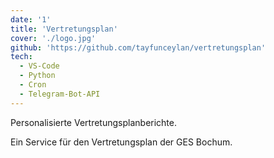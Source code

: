 ```yaml
---
date: '1'
title: 'Vertretungsplan'
cover: './logo.jpg'
github: 'https://github.com/tayfunceylan/vertretungsplan'
tech:
  - VS-Code
  - Python
  - Cron
  - Telegram-Bot-API
---
```


Personalisierte Vertretungsplanberichte.

Ein Service für den Vertretungsplan der GES Bochum.
